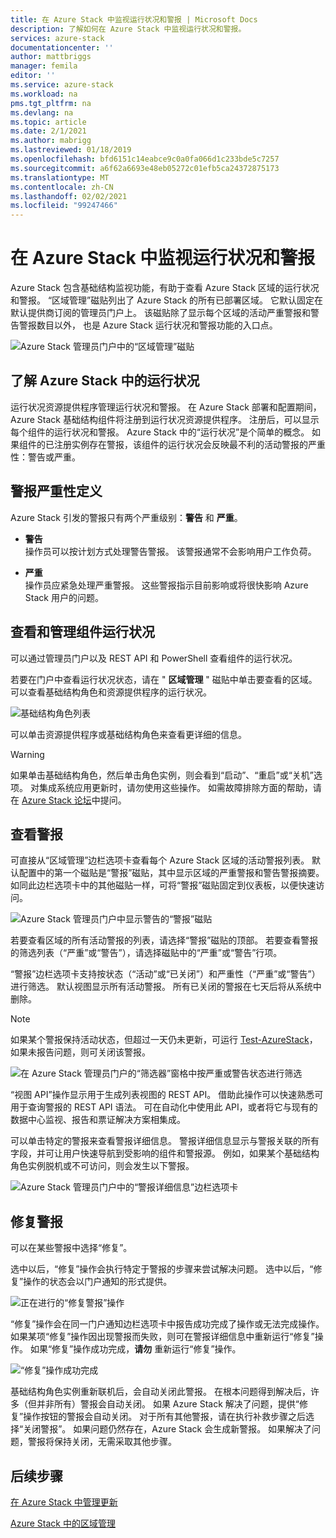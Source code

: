 ```yaml
---
title: 在 Azure Stack 中监视运行状况和警报 | Microsoft Docs
description: 了解如何在 Azure Stack 中监视运行状况和警报。
services: azure-stack
documentationcenter: ''
author: mattbriggs
manager: femila
editor: ''
ms.service: azure-stack
ms.workload: na
pms.tgt_pltfrm: na
ms.devlang: na
ms.topic: article
ms.date: 2/1/2021
ms.author: mabrigg
ms.lastreviewed: 01/18/2019
ms.openlocfilehash: bfd6151c14eabce9c0a0fa066d1c233bde5c7257
ms.sourcegitcommit: a6f62a6693e48eb05272c01efb5ca24372875173
ms.translationtype: MT
ms.contentlocale: zh-CN
ms.lasthandoff: 02/02/2021
ms.locfileid: "99247466"
---
```

# <a name="monitor-health-and-alerts-in-azure-stack"></a>在 Azure Stack 中监视运行状况和警报

Azure Stack 包含基础结构监视功能，有助于查看 Azure Stack 区域的运行状况和警报。 “区域管理”磁贴列出了 Azure Stack 的所有已部署区域。 它默认固定在默认提供商订阅的管理员门户上。 该磁贴除了显示每个区域的活动严重警报和警告警报数目以外， 也是 Azure Stack 运行状况和警报功能的入口点。

![Azure Stack 管理员门户中的“区域管理”磁贴](media/azure-stack-monitor-health/image1.png)

## <a name="understand-health-in-azure-stack"></a>了解 Azure Stack 中的运行状况

运行状况资源提供程序管理运行状况和警报。 在 Azure Stack 部署和配置期间，Azure Stack 基础结构组件将注册到运行状况资源提供程序。 注册后，可以显示每个组件的运行状况和警报。 Azure Stack 中的“运行状况”是个简单的概念。 如果组件的已注册实例存在警报，该组件的运行状况会反映最不利的活动警报的严重性：警告或严重。

## <a name="alert-severity-definition"></a>警报严重性定义

Azure Stack 引发的警报只有两个严重级别：**警告** 和 **严重**。

- **警告**  
  操作员可以按计划方式处理警告警报。 该警报通常不会影响用户工作负荷。

- **严重**  
  操作员应紧急处理严重警报。 这些警报指示目前影响或将很快影响 Azure Stack 用户的问题。


## <a name="view-and-manage-component-health-state"></a>查看和管理组件运行状况

可以通过管理员门户以及 REST API 和 PowerShell 查看组件的运行状况。

若要在门户中查看运行状况状态，请在 " **区域管理** " 磁贴中单击要查看的区域。 可以查看基础结构角色和资源提供程序的运行状况。

![基础结构角色列表](media/azure-stack-monitor-health/image2.png)

可以单击资源提供程序或基础结构角色来查看更详细的信息。

> [!WARNING]  
> 如果单击基础结构角色，然后单击角色实例，则会看到“启动”、“重启”或“关机”选项。 对集成系统应用更新时，请勿使用这些操作。 <!-- TZLASDKFIXAlso, do **not** use these options in an Azure Stack Development Kit (ASDK) environment. These options are only designed for an integrated systems environment, where there's more than one role instance per infrastructure role. Restarting a role instance (especially AzS-Xrp01) in the ASDK causes system instability.--> 如需故障排除方面的帮助，请在 [Azure Stack 论坛](https://aka.ms/azurestackforum)中提问。
>

## <a name="view-alerts"></a>查看警报

可直接从“区域管理”边栏选项卡查看每个 Azure Stack 区域的活动警报列表。 默认配置中的第一个磁贴是“警报”磁贴，其中显示区域的严重警报和警告警报摘要。 如同此边栏选项卡中的其他磁贴一样，可将“警报”磁贴固定到仪表板，以便快速访问。

![Azure Stack 管理员门户中显示警告的“警报”磁贴](media/azure-stack-monitor-health/image3.png)

 若要查看区域的所有活动警报的列表，请选择“警报”磁贴的顶部。 若要查看警报的筛选列表（“严重”或“警告”），请选择磁贴中的“严重”或“警告”行项。

“警报”边栏选项卡支持按状态（“活动”或“已关闭”）和严重性（“严重”或“警告”）进行筛选。 默认视图显示所有活动警报。 所有已关闭的警报在七天后将从系统中删除。

>[!Note]
>如果某个警报保持活动状态，但超过一天仍未更新，可运行 [Test-AzureStack](../../operator/azure-stack-diagnostic-test.md)，如果未报告问题，则可关闭该警报。

![在 Azure Stack 管理员门户的“筛选器”窗格中按严重或警告状态进行筛选](media/azure-stack-monitor-health/alert-view.png)

“视图 API”操作显示用于生成列表视图的 REST API。 借助此操作可以快速熟悉可用于查询警报的 REST API 语法。 可在自动化中使用此 API，或者将它与现有的数据中心监视、报告和票证解决方案相集成。

可以单击特定的警报来查看警报详细信息。 警报详细信息显示与警报关联的所有字段，并可让用户快速导航到受影响的组件和警报源。 例如，如果某个基础结构角色实例脱机或不可访问，则会发生以下警报。 

![Azure Stack 管理员门户中的“警报详细信息”边栏选项卡](media/azure-stack-monitor-health/alert-detail.png)

## <a name="repair-alerts"></a>修复警报

可以在某些警报中选择“修复”。

选中以后，“修复”操作会执行特定于警报的步骤来尝试解决问题。 选中以后，“修复”操作的状态会以门户通知的形式提供。

![正在进行的“修复警报”操作](media/azure-stack-monitor-health/repair-in-progress.png)

“修复”操作会在同一门户通知边栏选项卡中报告成功完成了操作或无法完成操作。  如果某项“修复”操作因出现警报而失败，则可在警报详细信息中重新运行“修复”操作。 如果“修复”操作成功完成，**请勿** 重新运行“修复”操作。

![“修复”操作成功完成](media/azure-stack-monitor-health/repair-completed.png)

基础结构角色实例重新联机后，会自动关闭此警报。 在根本问题得到解决后，许多（但并非所有）警报会自动关闭。 如果 Azure Stack 解决了问题，提供“修复”操作按钮的警报会自动关闭。 对于所有其他警报，请在执行补救步骤之后选择“关闭警报”。 如果问题仍然存在，Azure Stack 会生成新警报。 如果解决了问题，警报将保持关闭，无需采取其他步骤。

## <a name="next-steps"></a>后续步骤

[在 Azure Stack 中管理更新](../../operator/azure-stack-updates.md)

[Azure Stack 中的区域管理](../../operator/azure-stack-region-management.md)
